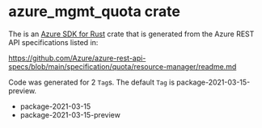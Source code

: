 # azure_mgmt_quota crate

The is an [Azure SDK for Rust](https://github.com/Azure/azure-sdk-for-rust) crate that is generated from the Azure REST API specifications listed in:

https://github.com/Azure/azure-rest-api-specs/blob/main/specification/quota/resource-manager/readme.md

Code was generated for 2 `Tag`s. The default `Tag` is package-2021-03-15-preview.


- package-2021-03-15
- package-2021-03-15-preview